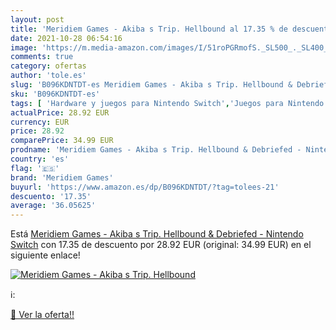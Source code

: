 ```yaml
---
layout: post
title: 'Meridiem Games - Akiba s Trip. Hellbound al 17.35 % de descuento'
date: 2021-10-28 06:54:16
image: 'https://m.media-amazon.com/images/I/51roPGRmofS._SL500_._SL400_.jpg'
comments: true
category: ofertas
author: 'tole.es'
slug: 'B096KDNTDT-es Meridiem Games - Akiba s Trip. Hellbound & Debriefed -...'
sku: 'B096KDNTDT-es'
tags: [ 'Hardware y juegos para Nintendo Switch','Juegos para Nintendo Switch','Videojuegos','meridiem games','nintendo', ]
actualPrice: 28.92 EUR
currency: EUR
price: 28.92
comparePrice: 34.99 EUR
prodname: 'Meridiem Games - Akiba s Trip. Hellbound & Debriefed - Nintendo Switch'
country: 'es'
flag: '🇪🇸'
brand: 'Meridiem Games'
buyurl: 'https://www.amazon.es/dp/B096KDNTDT/?tag=tolees-21'
descuento: '17.35'
average: '36.05625'
---
```


Está [Meridiem Games - Akiba s Trip. Hellbound & Debriefed - Nintendo Switch](https://www.amazon.es/dp/B096KDNTDT/?tag=tolees-21) con 17.35 de descuento por 28.92 EUR (original: 34.99 EUR) en el siguiente enlace!

[![Meridiem Games - Akiba s Trip. Hellbound](https://m.media-amazon.com/images/I/51roPGRmofS._SL500_._SL400_.jpg)](https://www.amazon.es/dp/B096KDNTDT/?tag=tolees-21)

ℹ️:


[🛒 Ver la oferta!!](https://www.amazon.es/dp/B096KDNTDT/?tag=tolees-21)
